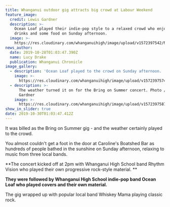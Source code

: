 ```yaml
---
title: Whanganui outdoor gig attracts big crowd at Labour Weekend
feature_image:
  credit: Lewis Gardner
  description: >-
    Ocean Loaf played their indie-pop style to a relaxed crowd who enjoyed a few
    drinks and some food on Sunday afternoon. 
  image: >-
    https://res.cloudinary.com/whanganuihigh/image/upload/v1572397542/News/Ocean_Loaf.jpg
news_author:
  date: 2019-10-28T01:03:47.390Z
  name: Lucy Drake
  publication: Whanganui Chronicle
image_gallery:
  - description: 'Ocean Loaf played to the crowd on Sunday afternoon. '
    image: >-
      https://res.cloudinary.com/whanganuihigh/image/upload/v1572397574/News/rhythm_vision.jpg
  - description: >-
      The weather turned it on for the Bring on Summer concert. Photo / Lewis
      Gardner
    image: >-
      https://res.cloudinary.com/whanganuihigh/image/upload/v1572397587/News/crowd.jpg
show_in_slider: true
date: 2019-10-30T01:03:47.412Z
---
```

It was billed as the Bring on Summer gig - and the weather certainly played to the crowd.

You almost couldn't get a foot in the door at Caroline's Boatshed Bar as hundreds of people bathed in the sunshine on Sunday afternoon, relaxing to music from three local bands.

**The concert kicked off at 2pm with Whanganui High School band Rhythm Vision who played their own progressive rock-style material.**

**They were followed by Whanganui High School indie-pop band Ocean Loaf who played covers and their own material.**

The gig wrapped up with popular local band Whiskey Mama playing classic rock.
